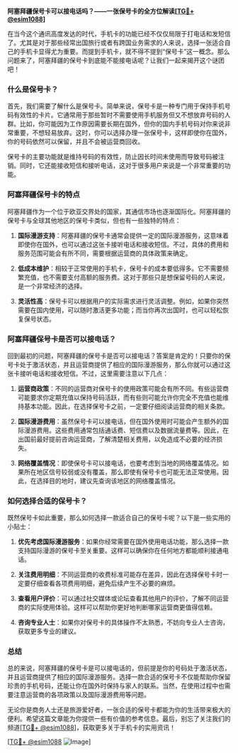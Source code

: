 **阿塞拜疆保号卡可以接电话吗？——一张保号卡的全方位解读[[TG💪+ @esim1088](https://t.me/s/esim1088)]**

在当今这个通讯高度发达的时代，手机卡的功能已经不仅仅局限于打电话和发短信了。尤其是对于那些经常出国旅行或者有跨国业务需求的人来说，选择一张适合自己的手机卡显得尤为重要。而提到手机卡，就不得不提到“保号卡”这一概念。那么问题来了，阿塞拜疆的保号卡到底能不能接电话呢？让我们一起来揭开这个谜团吧！

### 什么是保号卡？

首先，我们需要了解什么是保号卡。简单来说，保号卡是一种专门用于保持手机号码有效性的卡片。它通常用于那些暂时不需要使用手机服务但又不想放弃号码的人群。比如，你可能因为工作原因需要长期在国外，但你的国内手机号码对你来说非常重要，不想轻易放弃。这时，你可以选择办理一张保号卡，这样即使你在国外，你的号码依然可以保留，并且不会被运营商回收。

保号卡的主要功能就是维持号码的有效性，防止因长时间未使用而导致号码被注销。同时，它还能接收短信和接听电话，这对于很多用户来说是一个非常重要的功能。

### 阿塞拜疆保号卡的特点

阿塞拜疆作为一个位于欧亚交界处的国家，其通信市场也逐渐国际化。阿塞拜疆的保号卡与全球其他地区的保号卡类似，但也有一些独特的特点：

1. **国际漫游支持**：阿塞拜疆的保号卡通常会提供一定的国际漫游服务，这意味着即使你在国外，也可以通过这张卡接听电话和接收短信。不过，具体的费用和服务范围可能会有所不同，需要根据运营商的具体政策来确定。

2. **低成本维护**：相较于正常使用的手机卡，保号卡的成本要低得多。它不需要频繁充值，也不需要支付高额的服务费。这对于那些只是想保留号码的人来说，是一个非常经济的选择。

3. **灵活性高**：保号卡可以根据用户的实际需求进行灵活调整。例如，如果你突然需要在国内使用，可以随时激活更多功能；而当你再次出国时，也可以轻松恢复保号状态。

### 阿塞拜疆保号卡是否可以接电话？

回到最初的问题，阿塞拜疆的保号卡是否可以接电话？答案是肯定的！只要你的保号卡处于激活状态，并且运营商提供了相应的国际漫游服务，那么你就可以通过这张卡接听电话和接收短信。不过，这里需要注意以下几点：

1. **运营商政策**：不同的运营商对保号卡的使用政策可能会有所不同。有些运营商可能要求你定期充值以保持号码活跃，而有些则可能允许你完全不充值也能维持基本功能。因此，在选择保号卡之前，一定要仔细阅读运营商的相关条款。

2. **国际漫游费用**：虽然保号卡可以接电话，但在国外使用时可能会产生额外的国际漫游费用。这些费用通常包括通话费、短信费以及数据流量费等。因此，在出国前最好提前咨询运营商，了解清楚相关费用，以免造成不必要的经济损失。

3. **网络覆盖情况**：即使保号卡可以接电话，也要考虑到当地的网络覆盖情况。如果所在地区信号较弱或没有覆盖，那么即使有保号卡也可能无法正常使用。因此，在选择目的地时，建议先查询该地区的网络覆盖情况。

### 如何选择合适的保号卡？

既然保号卡如此重要，那么如何选择一款适合自己的保号卡呢？以下是一些实用的小贴士：

1. **优先考虑国际漫游服务**：如果你经常需要在国外使用电话功能，那么选择一款支持国际漫游的保号卡至关重要。这样可以确保你在任何地方都能顺利接通电话。

2. **关注费用明细**：不同运营商的收费标准可能存在差异，因此在选择保号卡时一定要仔细查看各项费用明细，避免后续产生不必要的麻烦。

3. **查看用户评价**：可以通过社交媒体或论坛查看其他用户的评价，了解不同运营商的实际使用体验。这样可以帮助你更好地判断哪家运营商更值得信赖。

4. **咨询专业人士**：如果你对保号卡的具体操作不太熟悉，不妨向专业人士咨询，获取更多专业的建议。

### 总结

总的来说，阿塞拜疆的保号卡是可以接电话的，但前提是你的号码处于激活状态，并且运营商提供了相应的国际漫游服务。选择一款合适的保号卡不仅能帮助你保留珍贵的手机号码，还能让你在国外时保持与家人的联系。当然，在使用过程中也需要注意运营商的各项政策以及国际漫游费用等问题。

无论你是商务人士还是旅游爱好者，一张合适的保号卡都能为你的生活带来极大的便利。希望这篇文章能为你提供一些有价值的参考信息。最后，别忘了关注我们的频道[[TG💪+ @esim1088](https://t.me/s/esim1088)]，获取更多关于手机卡的实用资讯！

[[TG💪+ @esim1088](https://t.me/s/esim1088) ![Image](https://i.postimg.cc/4NQfJmqS/Snipaste-2025-05-13-00-14-12.png)]